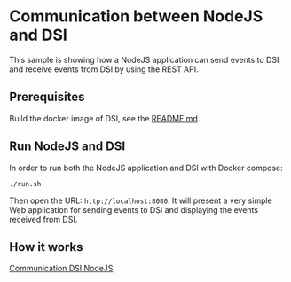 # Communication between NodeJS and DSI

This sample is showing how a NodeJS application can send events to DSI
and receive events from DSI by using the REST API.

## Prerequisites

Build the docker image of DSI, see the [README.md](../../../README.md).

## Run NodeJS and DSI

In order to run both the NodeJS application and DSI with Docker compose:

```
./run.sh
```

Then open the URL: `http://localhost:8080`. It will present a very
simple Web application for sending events to DSI and displaying the events
received from DSI.

## How it works

[Communication DSI NodeJS](./dsi_nodejs.png)
